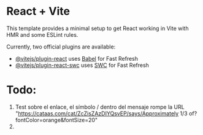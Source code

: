 # React + Vite

This template provides a minimal setup to get React working in Vite with HMR and some ESLint rules.

Currently, two official plugins are available:

- [@vitejs/plugin-react](https://github.com/vitejs/vite-plugin-react/blob/main/packages/plugin-react/README.md) uses [Babel](https://babeljs.io/) for Fast Refresh
- [@vitejs/plugin-react-swc](https://github.com/vitejs/vite-plugin-react-swc) uses [SWC](https://swc.rs/) for Fast Refresh


# Todo:
1. Test sobre el enlace, el símbolo / dentro del mensaje rompe la URL "https://cataas.com/cat/ZcZisZAzDIYQsvEP/says/Approximately 1/3 of?fontColor=orange&fontSize=20"
2. 